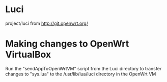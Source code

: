 Luci
====

project/luci from http://git.openwrt.org/

Making changes to OpenWrt VirtualBox
====

Run the "sendAppToOpenWrtVM" script from the Luci directory to transfer changes to "sys.lua" to the /usr/lib/lua/luci directory in the OpenWrt VM
